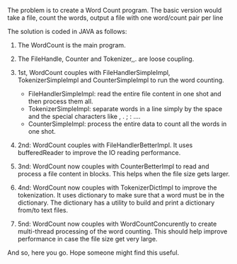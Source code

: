 The problem is to create a Word Count program. The basic version would take a file, count the words, output a file with one word/count pair per line

The solution is coded in JAVA as follows:

1. The WordCount is the main program.

2. The FileHandle, Counter and Tokenizer,,. are loose coupling.

3. 1st, WordCount couples with FileHandlerSimpleImpl, TokenizerSimpleImpl and CounterSimpleImpl to run the word counting.
    - FileHandlerSimpleImpl: read the entire file content in one shot and then process them all.
    - TokenizerSimpleImpl: separate words in a line simply by the space and the special characters like , . ; : ....
    - CounterSimpleImpl: process the entire data to count all the words in one shot.

4. 2nd: WordCount couples with FileHandlerBetterImpl. It uses bufferedReader to improve the IO reading performance.

5. 3nd: WordCount now couples with CounterBetterImpl to read and process a file content in blocks. This helps when the file size gets larger.

6. 4nd: WordCount now couples with TokenizerDictImpl to improve the tokenization. It uses dictionary to make sure that a word must be in the dictionary. The dictionary has a utility to build and print a dictionary from/to text files.

7. 5nd: WordCount now couples with WordCountConcurently to create multi-thread processing of the word counting. This should help improve performance in case the file size get very large.


And so, here you go. Hope someone might find this useful.
